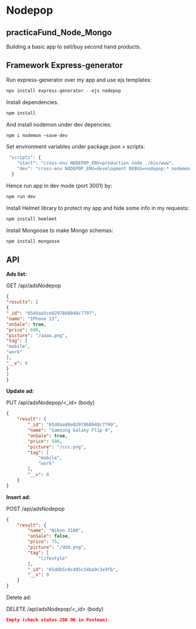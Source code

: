 # Nodepop
## practicaFund_Node_Mongo
Building a basic app to sell/buy second hand products.

## Framework Express-generator
Run express-generator over my app and use ejs templates:

```js
npx install express-generator --ejs nodepop
```

Install dependencies.

```js
npm install
```

And install nodemon under dev depencies:

```js
npm i nodemon –save-dev
```

Set environment variables under package.json > scripts:

```js
 "scripts": {
    "start": "cross-env NODEPOP_ENV=production node ./bin/www",
    "dev": "cross-env NODEPOP_ENV=development DEBUG=nodepop:* nodemon ./bin/www"
  }
  ```
  Hence run app in dev mode (port 3001) by:

  ```js
  npm run dev
  ```
  Install Helmet library to protect my app and hide some info in my requests:

  ```js
  npm install hemlmet
  ```
  Install Mongoose to make Mongo schemas:

  ```js
  npm install mongoose
  ```
  ## API

  **Ads list:**

  GET /api/adsNodepop

  ```json
{
"results": [
{
"_id": "65ddaa5ce0297868048c7797",
"name": "IPhone 13",
"onSale": true,
"price": 600,
"picture": "/aaaa.png",
"tag": [
"mobile",
"work"
],
"__v": 0
}
]
}
```
**Update ad:**

PUT /api/adsNodepop/<_id> (body)

```json
{
    "result": {
        "_id": "65ddaa80e0297868048c7799",
        "name": "Samsung Galaxy Flip 4",
        "onSale": true,
        "price": 500,
        "picture": "/ccc.png",
        "tag": [
            "mobile",
            "work"
        ],
        "__v": 0
    }
}
```


**Insert ad:**

POST /api/adsNodepop

```json
{
    "result": {
        "name": "Nikon 3100",
        "onSale": false,
        "price": 75,
        "picture": "/ddd.png",
        "tag": [
            "lifestyle"
        ],
        "_id": "65ddb5c0c405c54ba9c3e9fb",
        "__v": 0
    }
}
```
Delete ad:

DELETE /api/adsNodepop/<_id> (body)

```json
Empty (check status 200 OK in Postman)

```

